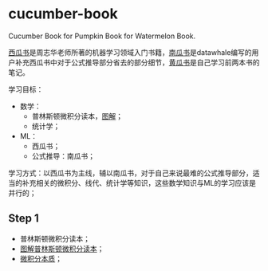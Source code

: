 # cucumber-book
Cucumber Book for Pumpkin Book for Watermelon Book.

[西瓜书](https://github.com/NemoHoHaloAi/something_I_should_remember/blob/master/ebook/%E6%9C%BA%E5%99%A8%E5%AD%A6%E4%B9%A0_%E5%91%A8%E5%BF%97%E5%8D%8E%E6%89%AB%E6%8F%8F%E7%89%88%E9%83%A8%E5%88%86%E5%BD%A9%E5%9B%BE.pdf)是周志华老师所著的机器学习领域入门书籍，[南瓜书](https://github.com/NemoHoHaloAi/pumpkin-book)是datawhale编写的用户补充西瓜书中对于公式推导部分省去的部分细节，[黄瓜书](https://github.com/NemoHoHaloAi/cucumber-book)是自己学习前两本书的笔记。

学习目标：
- 数学：
  - 普林斯顿微积分读本，[图解](https://zhuanlan.zhihu.com/p/31199228)；
  - 统计学；
- ML：
  - 西瓜书；
  - 公式推导：南瓜书；

学习方式：以西瓜书为主线，辅以南瓜书，对于自己来说最难的公式推导部分，适当的补充相关的微积分、线代、统计学等知识，这些数学知识与ML的学习应该是并行的；

## Step 1
- 普林斯顿微积分读本；
- [图解普林斯顿微积分读本](https://zhuanlan.zhihu.com/p/31199228)；
- [微积分本质](https://mp.weixin.qq.com/s?__biz=MzAxNzg3MTE3Ng==&amp;mid=2247486952&amp;idx=1&amp;sn=9656fafcae1aef172a8484e1ab369282&amp;chksm=9bdfb5cfaca83cd9a5a7aff58dc315b3118ed05efc664442cf9949499d8e4479a70de3442511&scene=21#wechat_redirect)；
